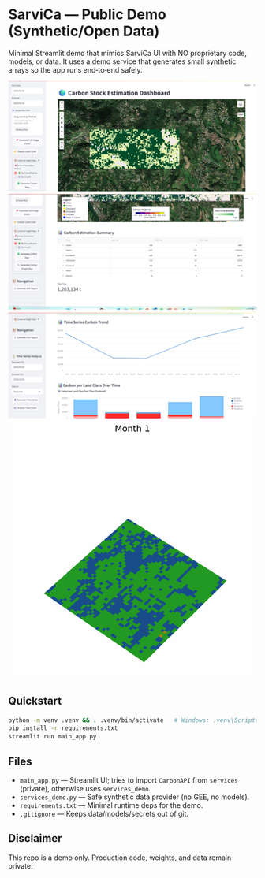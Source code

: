 # SarviCa — Public Demo (Synthetic/Open Data)

Minimal Streamlit demo that mimics SarviCa UI with NO proprietary code, models, or data.
It uses a demo service that generates small synthetic arrays so the app runs end‑to‑end safely.

![Demo](results/demo_1.png)
![Demo](results/demo_2.png) 
![Demo](results/demo_3.png)
![Demo](results/crop_3d_timelapse.gif)
## Quickstart
```bash
python -m venv .venv && . .venv/bin/activate   # Windows: .venv\Scripts\activate
pip install -r requirements.txt
streamlit run main_app.py
```

## Files
- `main_app.py` — Streamlit UI; tries to import `CarbonAPI` from `services` (private), otherwise uses `services_demo`.
- `services_demo.py` — Safe synthetic data provider (no GEE, no models).
- `requirements.txt` — Minimal runtime deps for the demo.
- `.gitignore` — Keeps data/models/secrets out of git.

## Disclaimer
This repo is a demo only. Production code, weights, and data remain private.

